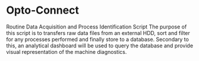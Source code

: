 # Opto-Connect
Routine Data Acquisition and Process Identification Script
The purpose of this script is to transfers raw data files from an external HDD, sort and filter for any processes performed and finally store to a database. Secondary to this, an analytical dashboard will be used to query the database and provide visual representation of the machine diagnostics.
